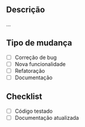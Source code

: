 ## Descrição
...

## Tipo de mudança
- [ ] Correção de bug
- [ ] Nova funcionalidade
- [ ] Refatoração
- [ ] Documentação

## Checklist
- [ ] Código testado
- [ ] Documentação atualizada